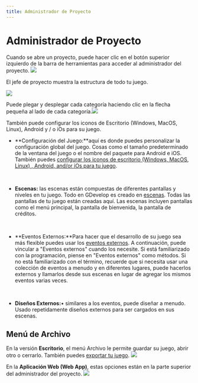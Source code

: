 ```yaml
---
title: Administrador de Proyecto
---
```

# Administrador de Proyecto

Cuando se abre un proyecto, puede hacer clic en el botón superior izquierdo de la barra de herramientas para acceder al administrador del proyecto. ![](/gdevelop5/project-manager-button.png)

El jefe de proyecto muestra la estructura de todo tu juego.

![](/gdevelop5/interface/projectmanager2.png)

Puede plegar y desplegar cada categoría haciendo clic en la flecha pequeña al lado de cada categoría.![](/gdevelop5/interface/dropdownarrowforcollapsibles.jpg)

También puede configurar los iconos de Escritorio (Windows, MacOS, Linux), Android y / o iOs para su juego.

- **Configuración del Juego:**aquí es donde puedes personalizar la configuración global del juego. Cosas como el tamaño predeterminado de la ventana del juego o el nombre del paquete para Android e iOS. También puedes [configurar los iconos de escritorio (Windows, MacOS, Linux) , Android, and/or iOs para tu juego](/gdevelop5/interface/project-manager/icons).

&nbsp;

- **Escenas:** las escenas están compuestas de diferentes pantallas y niveles en tu juego. Todo en GDevelop es creado en [escenas](/gdevelop5/interface/scene-editor). Todas las pantallas de tu juego están creadas aquí. Las escenas incluyen pantallas como el menú principal, la pantalla de bienvenida, la pantalla de créditos.

&nbsp;

- **Eventos Externos:**Para hacer que el desarrollo de su juego sea más flexible puedes usar los [eventos externos](/gdevelop5/interface/events-editor). A continuación, puede vincular a "Eventos externos" cuando los necesite. Si está familiarizado con la programación, piense en "Eventos externos" como métodos. Si no está familiarizado con el término, recuerde que si necesita usar una colección de eventos a menudo y en diferentes lugares, puede hacerlos externos y llamarlos desde sus escenas en lugar de agregar los mismos eventos varias veces.

&nbsp;

- **Diseños Externos:**• similares a los eventos, puede diseñar a menudo. Usado repetidamente diseños externos para ser cargados en sus escenas.

## Menú de Archivo

En la versión **Escritorio**, el menú Archivo le permite guardar su juego, abrir otro o cerrarlo. También puedes [exportar tu juego](/gdevelop5/publishing). ![](/gdevelop5/file-menu.png)

En la **Aplicación Web (Web App)**, estas opciones están en la parte superior del administrador del proyecto. ![](/gdevelop5/web-project-manager-tab.png)
